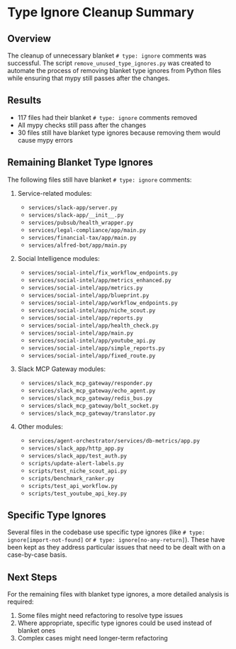 # Type Ignore Cleanup Summary

## Overview

The cleanup of unnecessary blanket `# type: ignore` comments was successful. The script `remove_unused_type_ignores.py` was created to automate the process of removing blanket type ignores from Python files while ensuring that mypy still passes after the changes.

## Results

- 117 files had their blanket `# type: ignore` comments removed
- All mypy checks still pass after the changes
- 30 files still have blanket type ignores because removing them would cause mypy errors

## Remaining Blanket Type Ignores

The following files still have blanket `# type: ignore` comments:

1. Service-related modules:
   - `services/slack-app/server.py`
   - `services/slack-app/__init__.py`
   - `services/pubsub/health_wrapper.py`
   - `services/legal-compliance/app/main.py`
   - `services/financial-tax/app/main.py`
   - `services/alfred-bot/app/main.py`

2. Social Intelligence modules:
   - `services/social-intel/fix_workflow_endpoints.py`
   - `services/social-intel/app/metrics_enhanced.py`
   - `services/social-intel/app/metrics.py`
   - `services/social-intel/app/blueprint.py`
   - `services/social-intel/app/workflow_endpoints.py`
   - `services/social-intel/app/niche_scout.py`
   - `services/social-intel/app/reports.py`
   - `services/social-intel/app/health_check.py`
   - `services/social-intel/app/main.py`
   - `services/social-intel/app/youtube_api.py`
   - `services/social-intel/app/simple_reports.py`
   - `services/social-intel/app/fixed_route.py`

3. Slack MCP Gateway modules:
   - `services/slack_mcp_gateway/responder.py`
   - `services/slack_mcp_gateway/echo_agent.py`
   - `services/slack_mcp_gateway/redis_bus.py`
   - `services/slack_mcp_gateway/bolt_socket.py`
   - `services/slack_mcp_gateway/translator.py`

4. Other modules:
   - `services/agent-orchestrator/services/db-metrics/app.py`
   - `services/slack_app/http_app.py`
   - `services/slack_app/test_auth.py`
   - `scripts/update-alert-labels.py`
   - `scripts/test_niche_scout_api.py`
   - `scripts/benchmark_ranker.py`
   - `scripts/test_api_workflow.py`
   - `scripts/test_youtube_api_key.py`

## Specific Type Ignores

Several files in the codebase use specific type ignores (like `# type: ignore[import-not-found]` or `# type: ignore[no-any-return]`). These have been kept as they address particular issues that need to be dealt with on a case-by-case basis.

## Next Steps

For the remaining files with blanket type ignores, a more detailed analysis is required:

1. Some files might need refactoring to resolve type issues
2. Where appropriate, specific type ignores could be used instead of blanket ones
3. Complex cases might need longer-term refactoring